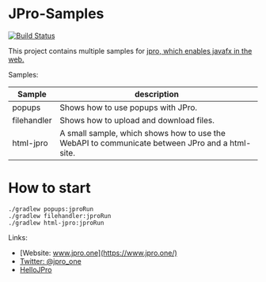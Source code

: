 # JPro-Samples

[![Build Status](https://travis-ci.org/jpro-one/JPro-Samples.svg?branch=master)](https://travis-ci.org/JPro-one/JPro-Samples)

This project contains multiple samples for [jpro, which enables javafx in the web.](https://www.jpro.one/)



Samples:


  Sample | description
  -------|-------------
  popups | Shows how to use popups with JPro.
  filehandler | Shows how to upload and download files.
  html-jpro | A small sample, which shows how to use the WebAPI to communicate between JPro and a html-site.



# How to start #


```
./gradlew popups:jproRun
./gradlew filehandler:jproRun
./gradlew html-jpro:jproRun
```


Links:
 * [Website: www.jpro.one](https://www.jpro.one/) 
 * [Twitter: @jpro_one](https://twitter.com/jpro_one)
 * [HelloJPro](https://github.com/jpro-one/HelloJPro)

